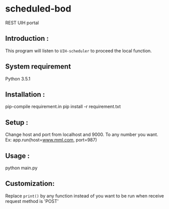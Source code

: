# scheduled-bod
REST UIH portal
## Introduction :
This program will listen to `UIH-scheduler` to proceed the local function.

## System requirement
Python 3.5.1

## Installation :
pip-compile requirement.in
pip install -r requirement.txt

## Setup :
Change host and port from localhost and 9000.
To any number you want. Ex: app.run(host=www.mml.com, port=987)

## Usage :
python main.py

## Customization:
Replace `print()` by any function instead of you want to be run when receive request method is 'POST'